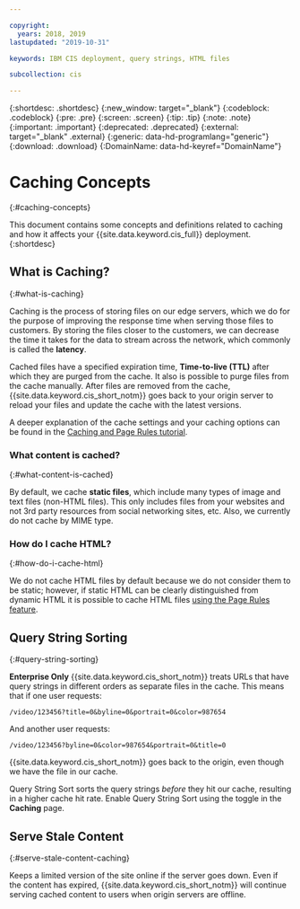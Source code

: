 ```yaml
---

copyright:
  years: 2018, 2019
lastupdated: "2019-10-31"

keywords: IBM CIS deployment, query strings, HTML files

subcollection: cis

---
```


{:shortdesc: .shortdesc}
{:new_window: target="_blank"}
{:codeblock: .codeblock}
{:pre: .pre}
{:screen: .screen}
{:tip: .tip}
{:note: .note}
{:important: .important}
{:deprecated: .deprecated}
{:external: target="_blank" .external}
{:generic: data-hd-programlang="generic"}
{:download: .download}
{:DomainName: data-hd-keyref="DomainName"}

# Caching Concepts
{:#caching-concepts}

This document contains some concepts and definitions related to caching and how it affects your {{site.data.keyword.cis_full}} deployment.
{:shortdesc}

## What is Caching?
{:#what-is-caching}

Caching is the process of storing files on our edge servers, which we do for the purpose of improving the response time when serving those files to customers. By storing the files closer to the customers, we can decrease the time it takes for the data to stream across the network, which commonly is called the **latency**.

Cached files have a specified expiration time, **Time-to-live (TTL)** after which they are purged from the cache. It also is possible to purge files from the cache manually. After files are removed from the cache, {{site.data.keyword.cis_short_notm}} goes back to your origin server to reload your files and update the cache with the latest versions.

A deeper explanation of the cache settings and your caching options can be found in the [Caching and Page Rules tutorial](/docs/infrastructure/cis?topic=cis-use-page-rules-with-caching).

### What content is cached?
{:#what-content-is-cached}

By default, we cache **static files**, which include many types of image and text files (non-HTML files). This only includes files from your websites and not 3rd party resources from social networking sites, etc. Also, we currently do not cache by MIME type.

### How do I cache HTML?
{:#how-do-i-cache-html}

We do not cache HTML files by default because we do not consider them to be static; however, if static HTML can be clearly distinguished from dynamic HTML it is possible to cache HTML files [using the Page Rules feature](/docs/infrastructure/cis?topic=cis-use-page-rules).


## Query String Sorting
{:#query-string-sorting}

**Enterprise Only** {{site.data.keyword.cis_short_notm}} treats URLs that have query strings in different orders as separate files in the cache. This means that if one user requests:

`/video/123456?title=0&byline=0&portrait=0&color=987654`

And another user requests:

`/video/123456?byline=0&color=987654&portrait=0&title=0`

{{site.data.keyword.cis_short_notm}} goes back to the origin, even though we have the file in our cache.

Query String Sort sorts the query strings _before_ they hit our cache, resulting in a higher cache hit rate. Enable Query String Sort using the toggle in the **Caching** page.

## Serve Stale Content
{:#serve-stale-content-caching}

Keeps a limited version of the site online if the server goes down. Even if the content has expired, {{site.data.keyword.cis_short_notm}} will continue serving cached content to users when origin servers are offline.
